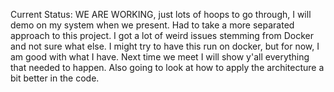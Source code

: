 Current Status: WE ARE WORKING, just lots of hoops to go through, I will demo on my system when we present. Had to take a more separated approach to this project. I got a lot of weird issues stemming from Docker and not sure what else. I might try to have this run on docker, but for now, I am good with what I have. Next time we meet I will show y'all everything that needed to happen. Also going to look at how to apply the architecture a bit better in the code.

